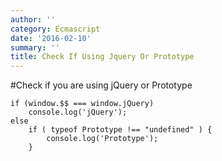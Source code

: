 ```yaml
---
author: ''
category: Ecmascript
date: '2016-02-10'
summary: ''
title: Check If Using Jquery Or Prototype
---
```

#Check if you are using jQuery or Prototype

```
if (window.$$ === window.jQuery)
    console.log('jQuery');
else
    if ( typeof Prototype !== "undefined" ) {
      	console.log('Prototype');
    }
```
